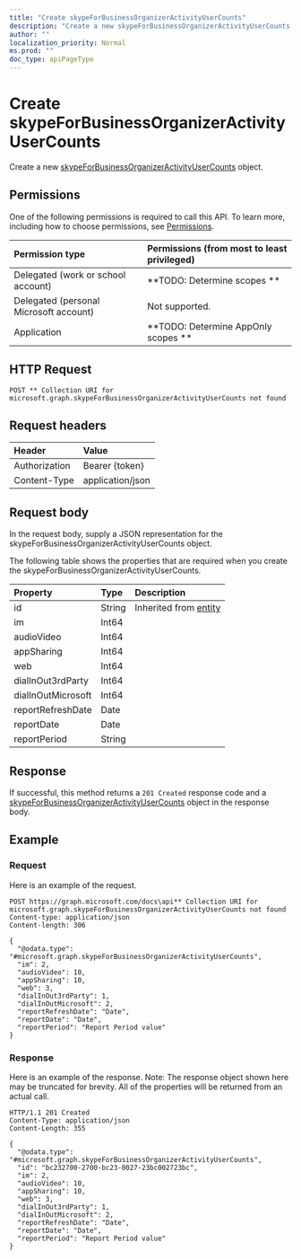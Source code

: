```yaml
---
title: "Create skypeForBusinessOrganizerActivityUserCounts"
description: "Create a new skypeForBusinessOrganizerActivityUserCounts object."
author: ""
localization_priority: Normal
ms.prod: ""
doc_type: apiPageType
---
```


# Create skypeForBusinessOrganizerActivityUserCounts

Create a new [skypeForBusinessOrganizerActivityUserCounts](../resources/skypeforbusinessorganizeractivityusercounts.md) object.

## Permissions
One of the following permissions is required to call this API. To learn more, including how to choose permissions, see [Permissions](/concepts/permissions-reference.md).

|Permission type|Permissions (from most to least privileged)|
|:---|:---|
|Delegated (work or school account)|**TODO: Determine scopes **|
|Delegated (personal Microsoft account)|Not supported.|
|Application|**TODO: Determine AppOnly scopes **|

## HTTP Request
<!-- {
  "blockType": "ignored"
}
-->
``` http
POST ** Collection URI for microsoft.graph.skypeForBusinessOrganizerActivityUserCounts not found
```

## Request headers
|Header|Value|
|:---|:---|
|Authorization|Bearer {token}|
|Content-Type|application/json|

## Request body
In the request body, supply a JSON representation for the skypeForBusinessOrganizerActivityUserCounts object.

The following table shows the properties that are required when you create the skypeForBusinessOrganizerActivityUserCounts.

|Property|Type|Description|
|:---|:---|:---|
|id|String| Inherited from [entity](../resources/entity.md)|
|im|Int64||
|audioVideo|Int64||
|appSharing|Int64||
|web|Int64||
|dialInOut3rdParty|Int64||
|dialInOutMicrosoft|Int64||
|reportRefreshDate|Date||
|reportDate|Date||
|reportPeriod|String||



## Response
If successful, this method returns a `201 Created` response code and a [skypeForBusinessOrganizerActivityUserCounts](../resources/skypeforbusinessorganizeractivityusercounts.md) object in the response body.

## Example

### Request
Here is an example of the request.
<!-- {
  "blockType": "request",
  "name": "create_skypeforbusinessorganizeractivityusercounts_from_"
}
-->
``` http
POST https://graph.microsoft.com/docs\api** Collection URI for microsoft.graph.skypeForBusinessOrganizerActivityUserCounts not found
Content-type: application/json
Content-length: 306

{
  "@odata.type": "#microsoft.graph.skypeForBusinessOrganizerActivityUserCounts",
  "im": 2,
  "audioVideo": 10,
  "appSharing": 10,
  "web": 3,
  "dialInOut3rdParty": 1,
  "dialInOutMicrosoft": 2,
  "reportRefreshDate": "Date",
  "reportDate": "Date",
  "reportPeriod": "Report Period value"
}
```

### Response
Here is an example of the response. Note: The response object shown here may be truncated for brevity. All of the properties will be returned from an actual call.
<!-- {
  "blockType": "response",
  "truncated": true,
  "@odata.type": "microsoft.graph.skypeforbusinessorganizeractivityusercounts"
}
-->
``` http
HTTP/1.1 201 Created
Content-Type: application/json
Content-Length: 355

{
  "@odata.type": "#microsoft.graph.skypeForBusinessOrganizerActivityUserCounts",
  "id": "bc232700-2700-bc23-0027-23bc002723bc",
  "im": 2,
  "audioVideo": 10,
  "appSharing": 10,
  "web": 3,
  "dialInOut3rdParty": 1,
  "dialInOutMicrosoft": 2,
  "reportRefreshDate": "Date",
  "reportDate": "Date",
  "reportPeriod": "Report Period value"
}
```

